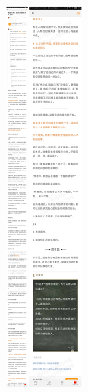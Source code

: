 ![](../../images/2017年11月/GX1121减法攻略：通向关系成年人之路.jpg)
![](../../images/2017年11月/GX1121减法攻略：通向关系成年人之路2.jpg)
